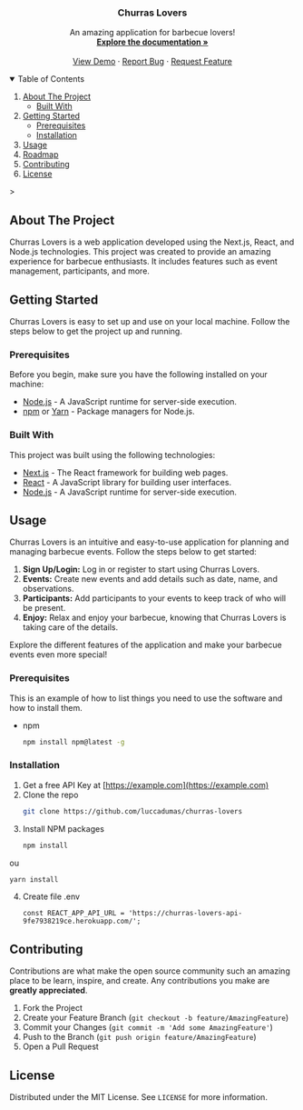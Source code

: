 <p align="center">

  <h3 align="center">Churras Lovers</h3>

  <p align="center">
    An amazing application for barbecue lovers!
    <br />
    <a href="https://github.com/luccadumas/churras-lovers"><strong>Explore the documentation »</strong></a>
    <br />
    <br />
    <a href="https://github.com/luccadumas/churras-lovers">View Demo</a>
    ·
    <a href="https://github.com/luccadumas/churras-lovers/issues">Report Bug</a>
    ·
    <a href="https://github.com/luccadumas/churras-lovers/issues">Request Feature</a>
  </p>
</p>

<!-- TABLE OF CONTENTS -->
<details open="open">
  <summary>Table of Contents</summary>
  <ol>
    <li>
      <a href="#about-the-project">About The Project</a>
      <ul>
        <li><a href="#built-with">Built With</a></li>
      </ul>
    </li>
    <li>
      <a href="#getting-started">Getting Started</a>
      <ul>
        <li><a href="#prerequisites">Prerequisites</a></li>
        <li><a href="#installation">Installation</a></li>
      </ul>
    </li>
    <li><a href="#usage">Usage</a></li>
    <li><a href="#roadmap">Roadmap</a></li>
    <li><a href="#contributing">Contributing</a></li>
    <li><a href="#license">License</a></li>
  </ol>
</details>>

<!-- ABOUT THE PROJECT -->
## About The Project

Churras Lovers is a web application developed using the Next.js, React, and Node.js technologies. This project was created to provide an amazing experience for barbecue enthusiasts. It includes features such as event management, participants, and more.

<!-- GETTING STARTED -->
## Getting Started

Churras Lovers is easy to set up and use on your local machine. Follow the steps below to get the project up and running.

### Prerequisites

Before you begin, make sure you have the following installed on your machine:
* [Node.js](https://nodejs.org/) - A JavaScript runtime for server-side execution.
* [npm](https://www.npmjs.com/) or [Yarn](https://yarnpkg.com/) - Package managers for Node.js.


### Built With

This project was built using the following technologies:
* [Next.js](https://nextjs.org/) - The React framework for building web pages.
* [React](https://reactjs.org/) - A JavaScript library for building user interfaces.
* [Node.js](https://nodejs.org/) - A JavaScript runtime for server-side execution.

<!-- USAGE -->
## Usage

Churras Lovers is an intuitive and easy-to-use application for planning and managing barbecue events. Follow the steps below to get started:

1. **Sign Up/Login:** Log in or register to start using Churras Lovers.
2. **Events:** Create new events and add details such as date, name, and observations.
3. **Participants:** Add participants to your events to keep track of who will be present.
4. **Enjoy:** Relax and enjoy your barbecue, knowing that Churras Lovers is taking care of the details.

Explore the different features of the application and make your barbecue events even more special!

### Prerequisites

This is an example of how to list things you need to use the software and how to install them.
* npm
  ```sh
  npm install npm@latest -g
  ```

### Installation

1. Get a free API Key at [https://example.com](https://example.com)
2. Clone the repo
   ```sh
   git clone https://github.com/luccadumas/churras-lovers
   ```
3. Install NPM packages
   ```sh
   npm install
   ```
  ou
  
   ```sh
   yarn install
   ```

4. Create file .env
   ```JS
   const REACT_APP_API_URL = 'https://churras-lovers-api-9fe7938219ce.herokuapp.com/';
   ```

<!-- CONTRIBUTING -->
## Contributing

Contributions are what make the open source community such an amazing place to be learn, inspire, and create. Any contributions you make are **greatly appreciated**.

1. Fork the Project
2. Create your Feature Branch (`git checkout -b feature/AmazingFeature`)
3. Commit your Changes (`git commit -m 'Add some AmazingFeature'`)
4. Push to the Branch (`git push origin feature/AmazingFeature`)
5. Open a Pull Request



<!-- LICENSE -->
## License

Distributed under the MIT License. See `LICENSE` for more information.
